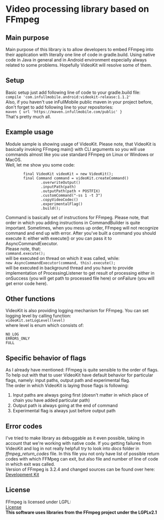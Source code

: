 # Video processing library based on FFmpeg
## Main purpose
Main purpose of this library is to allow developers to embed FFmpeg into their application with literally one line of code
in gradle.build. Using native code in Java in general and in Android environment especially always related to some problems.
Hopefully VideoKit will resolve some of them.

## Setup
Basic setup just add following line of code to your gradle.build file:    
`compile 'com.infullmobile.android:videokit-release:1.1.2'`   
Also, if you haven't use inFullMobile public maven in your project before, don't forget to add following line to your
repositories:   
`maven { url 'https://maven.infullmobile.com/public' }`     
That's pretty much all.

## Example usage
Module sample is showing usage of VideoKit. Please note, that VideoKit is basically invoking FFmpeg main() with CLI arguments
so you will use commands almost like you use standard FFmpeg on Linux or Windows or MacOS.    
Well, let me show you some code:
```
        final VideoKit videoKit = new VideoKit();
        final Command command = videoKit.createCommand()
                .overwriteOutput()
                .inputPath(path)
                .outputPath(path + POSTFIX)
                .customCommand("-ss 1 -t 3")
                .copyVideoCodec()
                .experimentalFlag()
                .build();
```
Command is basically set of instructions for FFmpeg. Please note, that order in which you adding instructions in
CommandBuilder is quite important. Sometimes, when you mess up order, FFmpeg will not recognize command and end up
with error. After you've built a command you should execute it: either with execute() or you can pass it to
AsyncCommandExecutor.    
Please note, that:   
`command.execute();`   
will be executed on thread on which it was called, while:    
`new AsyncCommandExecutor(command, this).execute();`    
will be executed in background thread and you have to provide implementation of ProcessingListener to get result of
processing either in onSuccess (you will get path to processed file here) or onFailure (you will get error code here).

## Other functions
VideoKit is also providing logging mechanism for FFmpeg. You can set logging level by calling function:    
`videoKit.setLogLevel(level)`    
where level is enum which consists of:
```
NO_LOG
ERRORS_ONLY
FULL
```

## Specific behavior of flags
As I already have mentioned: FFmpeg is quite sensible to the order of flags. To help out with that
to user VideoKit have default behavior for particular flags, namely: input paths, output path and experimental flag.    
The order in which VideoKit is laying those flags is following:    

1. Input paths are always going first (doesn't matter in which place of chain you have added particular path)
2. Output path is always going at the end of command
3. Experimental flag is always just before output path

## Error codes
I've tried to make library as debuggable as it even possible, taking in account that we're working with native code.
If you getting failures from VideoKit and log in not really helpfull try to look into *docs* folder in *ffmpeg_return_codes*
file. In this file you not only have list of possible return codes with which FFMpeg can exit, but also file and number of
line of code in which exit was called.    
Version of FFmpeg is 3.2.4 and changed sources can be found over here:    
[Development Kit](https://github.com/IljaKosynkin/FFmpeg-Development-Kit)

## License
FFmpeg is licensed under LGPL:    
[License](https://ffmpeg.org/legal.html)   
**This software uses libraries from the FFmpeg project under the LGPLv2.1**
